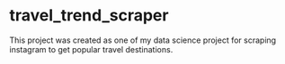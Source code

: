 # travel_trend_scraper
This project was created as one of my data science project for scraping instagram to get popular travel destinations.
